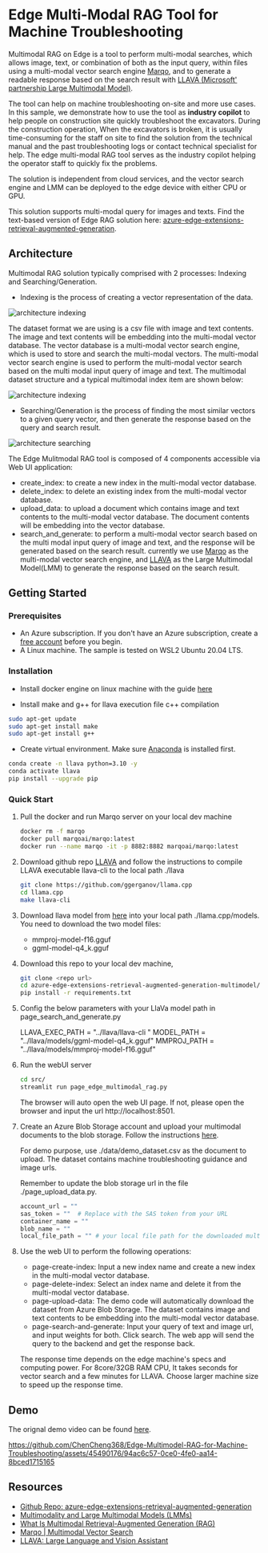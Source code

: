 # Edge Multi-Modal RAG Tool for Machine Troubleshooting

Multimodal RAG on Edge is a tool to perform multi-modal searches, which allows image, text, or combination of both as the input query, within files using a multi-modal vector search engine [Marqo](https://www.marqo.ai/#:~:text=Marqo%20helps%20you%20configure%20deep,images%20into%20a%20single%20vector.), and to generate a readable response based on the search result with [LLAVA (Microsoft' partnership Large Multimodal Model)](https://www.microsoft.com/en-us/research/project/llava-large-language-and-vision-assistant/).

The tool can help on machine troubleshooting on-site and more use cases. In this sample, we demonstrate how to use the tool as **industry copilot** to help people on construction site quickly troubleshoot the excavators. During the construction operation, When the excavators is broken, it is usually time-consuming for the staff on site to find the solution from the technical manual and the past troubleshooting logs or contact technical specialist for help. The edge multi-modal RAG tool serves as the industry copilot helping the operator staff to quickly fix the problems.

The solution is independent from cloud services, and the vector search engine and LMM can be deployed to the edge device with either CPU or GPU.

This solution supports multi-modal query for images and texts. Find the text-based version of Edge RAG solution here: [azure-edge-extensions-retrieval-augmented-generation](https://github.com/Azure-Samples/azure-edge-extensions-retrieval-augmented-generation?tab=readme-ov-file).

## Architecture

Multimodal RAG solution typically comprised with 2 processes: Indexing and Searching/Generation.

- Indexing is the process of creating a vector representation of the data.

![architecture indexing](./images/mm-indexing.png)

The dataset format we are using is a csv file with image and text contents. The image and text contents will be embedding into the multi-modal vector database. The vector database is a multi-modal vector search engine, which is used to store and search the multi-modal vectors. The multi-modal vector search engine is used to perform the multi-modal vector search based on the multi modal input query of image and text.
The multimodal dataset structure and a typical multimodal index item are shown below:

![architecture indexing](./images/mm-dataset.png)

- Searching/Generation is the process of finding the most similar vectors to a given query vector, and then generate the response based on the query and search result.

![architecture searching](./images/mm-rag.png)

The Edge Mulitmodal RAG tool is composed of 4 components accessible via Web UI application:

- create_index: to create a new index in the multi-modal vector database.
- delete_index: to delete an existing index from the multi-modal vector database.
- upload_data: to upload a document which contains image and text contents to the multi-modal vector database. The document contents will be embedding into the vector database.
- search_and_generate: to perform a multi-modal vector search based on the multi modal input query of image and text, and the response will be generated based on the search result.
currently we use [Marqo](https://www.marqo.ai/) as the multi-modal vector search engine, and [LLAVA](https://www.microsoft.com/en-us/research/project/llava-large-language-and-vision-assistant/) as the Large Multimodal Model(LMM) to generate the response based on the search result.

## Getting Started

### Prerequisites

- An Azure subscription. If you don't have an Azure subscription, create a [free account](https://azure.microsoft.com/en-us/free/?WT.mc_id=A261C142F) before you begin.
- A Linux machine. The sample is tested on WSL2 Ubuntu 20.04 LTS.

### Installation

- Install docker engine on linux machine with the guide [here](https://docs.docker.com/engine/install/ubuntu/)
  
- Install make and g++ for llava execution file c++ compilation

```bash
sudo apt-get update
sudo apt-get install make
sudo apt-get install g++
```

- Create virtual environment. Make sure [Anaconda](https://phoenixnap.com/kb/install-anaconda-ubuntu) is installed first.
```bash
conda create -n llava python=3.10 -y
conda activate llava
pip install --upgrade pip 
```

### Quick Start

1. Pull the docker and run Marqo server on your local dev machine

    ```bash
    docker rm -f marqo
    docker pull marqoai/marqo:latest
    docker run --name marqo -it -p 8882:8882 marqoai/marqo:latest
    ```

2. Download github repo [LLAVA](https://github.com/ggerganov/llama.cpp/tree/master/examples/llava) and follow the instructions to compile LLAVA executable llava-cli to the local path ./llava

    ```bash
    git clone https://github.com/ggerganov/llama.cpp
    cd llama.cpp
    make llava-cli
    ```

3. Download llava model from [here](https://huggingface.co/mys/ggml_llava-v1.5-7b/tree/main) into your local path ./llama.cpp/models.
    You need to download the two model files:
    - mmproj-model-f16.gguf
    - ggml-model-q4_k.gguf

4. Download this repo to your local dev machine, 

    ```bash
    git clone <repo url>
    cd azure-edge-extensions-retrieval-augmented-generation-multimodel/
    pip install -r requirements.txt
    ```

5. Config the below parameters with your LlaVa model path in page_search_and_generate.py

    LLAVA_EXEC_PATH = "../llava/llava-cli "
    MODEL_PATH = "../llava/models/ggml-model-q4_k.gguf"
    MMPROJ_PATH = "../llava/models/mmproj-model-f16.gguf"

6. Run the webUI server

    ```bash
    cd src/
    streamlit run page_edge_multimodal_rag.py
    ```

    The browser will auto open the web UI page. If not, please open the browser and input the url http://localhost:8501. 

7. Create an Azure Blob Storage account and upload your multimodal documents to the blob storage. Follow the instructions [here](https://docs.microsoft.com/en-us/azure/storage/blobs/storage-quickstart-blobs-python#upload-blobs-to-a-container).
    
    For demo purpose, use ./data/demo_dataset.csv as the document to upload. The dataset contains machine troubleshooting guidance and image urls.

    Remember to update the blob storage url in the file ./page_upload_data.py.

    ```python
    account_url = ""
    sas_token = ""  # Replace with the SAS token from your URL
    container_name = ""
    blob_name = ""
    local_file_path = "" # your local file path for the downloaded multimodal file

8. Use the web UI to perform the following operations:
    - page-create-index: Input a new index name and create a new index in the multi-modal vector database.
    - page-delete-index: Select an index name and delete it from the multi-modal vector database.
    - page-upload-data: The demo code will automatically download the dataset from Azure Blob Storage. The dataset contains image and text contents to be embedding into the multi-modal vector database.
    - page-search-and-generate: Input your query of text and image url, and input weights for both. Click search. The web app will send the query to the backend and get the response back.

    The response time depends on the edge machine's specs and computing power. For 8core/32GB RAM CPU, It takes seconds for vector search and a few minutes for LLAVA. Choose larger machine size to speed up the response time.

## Demo
The orignal demo video can be found [here](https://microsoftapc-my.sharepoint.com/:v:/g/personal/chencheng_microsoft_com/EXSpjNEssFFAmBqh2KCZk4kB8l-S6MKPl3SxGPMnwHmtUg?e=2prLvv&nav=eyJyZWZlcnJhbEluZm8iOnsicmVmZXJyYWxBcHAiOiJTdHJlYW1XZWJBcHAiLCJyZWZlcnJhbFZpZXciOiJTaGFyZURpYWxvZy1MaW5rIiwicmVmZXJyYWxBcHBQbGF0Zm9ybSI6IldlYiIsInJlZmVycmFsTW9kZSI6InZpZXcifX0%3D).

https://github.com/ChenCheng368/Edge-Multimodel-RAG-for-Machine-Troubleshooting/assets/45490176/94ac6c57-0ce0-4fe0-aa14-8bced1715165

## Resources
- [Github Repo: azure-edge-extensions-retrieval-augmented-generation](https://github.com/Azure-Samples/azure-edge-extensions-retrieval-augmented-generation?tab=readme-ov-file)
- [Multimodality and Large Multimodal Models (LMMs)](https://huyenchip.com/2023/10/10/multimodal.html)
- [What Is Multimodal Retrieval-Augmented Generation (RAG)](https://weaviate.io/blog/multimodal-rag#:~:text=Multimodal%20Retrieval%20Augmented%20Generation(MM%2DRAG)%E2%80%8B&text=By%20externalizing%20the%20knowledge%20of,to%20facts%20and%20reducing%20hallucination)
- [Marqo | Multimodal Vector Search](https://www.marqo.ai/#:~:text=Marqo%20helps%20you%20configure%20deep,images%20into%20a%20single%20vector.)
- [LLAVA: Large Language and Vision Assistant](https://www.microsoft.com/en-us/research/project/llava-large-language-and-vision-assistant/)
